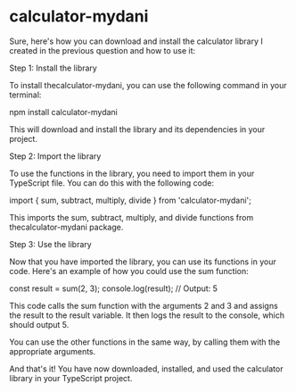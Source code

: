 # calculator-mydani

Sure, here's how you can download and install the calculator library I created in the previous question and how to use it:

Step 1: Install the library

To install thecalculator-mydani, you can use the following command in your terminal:

npm install calculator-mydani

This will download and install the library and its dependencies in your project.

Step 2: Import the library

To use the functions in the library, you need to import them in your TypeScript file. You can do this with the following code:

import { sum, subtract, multiply, divide } from 'calculator-mydani';

This imports the sum, subtract, multiply, and divide functions from thecalculator-mydani package.

Step 3: Use the library

Now that you have imported the library, you can use its functions in your code. Here's an example of how you could use the sum function:

const result = sum(2, 3);
console.log(result); // Output: 5

This code calls the sum function with the arguments 2 and 3 and assigns the result to the result variable. It then logs the result to the console, which should output 5.

You can use the other functions in the same way, by calling them with the appropriate arguments.

And that's it! You have now downloaded, installed, and used the calculator library in your TypeScript project.